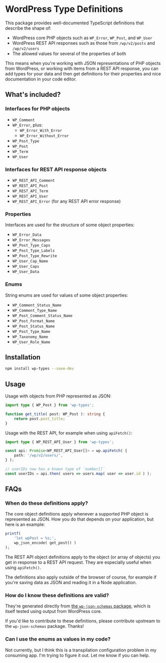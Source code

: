 # WordPress Type Definitions

This package provides well-documented TypeScript definitions that describe the shape of:

* WordPress core PHP objects such as `WP_Error`, `WP_Post`, and `WP_User`
* WordPress REST API responses such as those from `/wp/v2/posts` and `/wp/v2/users`
* The allowed values for several of the properties of both

This means when you're working with JSON representations of PHP objects from WordPress, or working with items from a REST API response, you can add types for your data and then get definitions for their properties and nice documentation in your code editor.

## What's included?

### Interfaces for PHP objects

* `WP_Comment`
* `WP_Error`, plus:
  - `WP_Error_With_Error`
  - `WP_Error_Without_Error`
* `WP_Post_Type`
* `WP_Post`
* `WP_Term`
* `WP_User`

### Interfaces for REST API response objects

* `WP_REST_API_Comment`
* `WP_REST_API_Post`
* `WP_REST_API_Term`
* `WP_REST_API_User`
* `WP_REST_API_Error` (for any REST API error response)

### Properties

Interfaces are used for the structure of some object properties:

* `WP_Error_Data`
* `WP_Error_Messages`
* `WP_Post_Type_Caps`
* `WP_Post_Type_Labels`
* `WP_Post_Type_Rewrite`
* `WP_User_Cap_Name`
* `WP_User_Caps`
* `WP_User_Data`

### Enums

String enums are used for values of some object properties:

* `WP_Comment_Status_Name`
* `WP_Comment_Type_Name`
* `WP_Post_Comment_Status_Name`
* `WP_Post_Format_Name`
* `WP_Post_Status_Name`
* `WP_Post_Type_Name`
* `WP_Taxonomy_Name`
* `WP_User_Role_Name`

## Installation

```sh
npm install wp-types --save-dev
```

## Usage

Usage with objects from PHP represented as JSON:

```ts
import type { WP_Post } from 'wp-types';

function get_title( post: WP_Post ): string {
	return post.post_title;
}
```

Usage with the REST API, for example when using `apiFetch()`:

```ts
import type { WP_REST_API_User } from 'wp-types';

const api: Promise<WP_REST_API_User[]> = wp.apiFetch( {
	path: '/wp/v2/users/',
} );

// userIDs now has a known type of `number[]`
const userIDs = api.then( users => users.map( user => user.id ) );
```

## FAQs

### When do these definitions apply?

The core object definitions apply whenever a supported PHP object is represented as JSON. How you do that depends on your application, but here is an example:

```php
printf(
	'let wpPost = %s;',
	wp_json_encode( get_post() )
);
```

The REST API object definitions apply to the object (or array of objects) you get in response to a REST API request. They are especially useful when using `apiFetch()`.

The definitions also apply outside of the browser of course, for example if you're saving data as JSON and reading it in a Node application.

### How do I know these definitions are valid?

They're generated directly from [the `wp-json-schemas` package](https://www.npmjs.com/package/wp-json-schemas), which is itself tested using output from WordPress core.

If you'd like to contribute to these definitions, please contribute upstream to the `wp-json-schemas` package. Thanks!

### Can I use the enums as values in my code?

Not currently, but I think this is a transpilation configuration problem in my consuming app. I'm trying to figure it out. Let me know if you can help.
